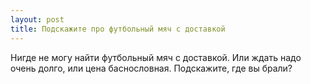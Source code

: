 ```yaml
---
layout: post 
title: Подскажите про футбольный мяч с доставкой 
--- 
```

Нигде не могу найти футбольный мяч с доставкой. Или ждать надо очень долго, или цена баснословная. Подскажите, где вы брали?